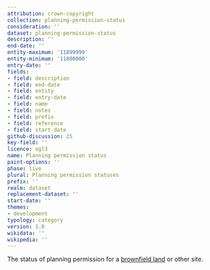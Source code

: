 ```yaml
---
attribution: crown-copyright
collection: planning-permission-status
consideration: ''
dataset: planning-permission-status
description: ''
end-date: ''
entity-maximum: '11899999'
entity-minimum: '11800000'
entry-date: ''
fields:
- field: description
- field: end-date
- field: entity
- field: entry-date
- field: name
- field: notes
- field: prefix
- field: reference
- field: start-date
github-discussion: 25
key-field: ''
licence: ogl3
name: Planning permission status
paint-options: ''
phase: live
plural: Planning permission statuses
prefix: ''
realm: dataset
replacement-dataset: ''
start-date: ''
themes:
- development
typology: category
version: 1.0
wikidata: ''
wikipedia: ''
---
```


The status of planning permission for a [brownfield land](/dataset/brownfield-land) or other site.
